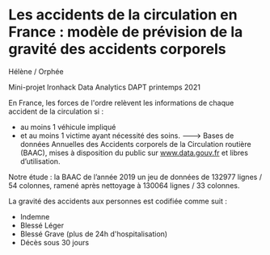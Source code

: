 # Les accidents de la circulation en France : modèle de prévision de la gravité des accidents corporels
Hélène / Orphée

Mini-projet Ironhack Data Analytics DAPT printemps 2021

En France, les forces de l'ordre relèvent les informations de chaque accident de la circulation si :
- au moins 1 véhicule impliqué
- et au moins 1 victime ayant nécessité des soins. 
---> Bases de données Annuelles des Accidents corporels de la Circulation routière (BAAC), mises à disposition du public sur www.data.gouv.fr et libres d’utilisation. 

Notre étude : la BAAC de l’année 2019 
un jeu de données de 132977 lignes / 54 colonnes, ramené après nettoyage à 130064 lignes / 33 colonnes.

La gravité des accidents aux personnes est codifiée comme suit :
- Indemne
- Blessé Léger
- Blessé Grave (plus de 24h d'hospitalisation)
- Décès sous 30 jours
